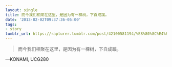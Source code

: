 ```yaml
---
layout: single
title: 而今我们相聚在这里，是因为有一棵树，下自成蹊。
date: '2013-02-02T09:37:36-05:00'
tags:
- story
tumblr_url: https://rapturer.tumblr.com/post/42100581194/%E8%80%8C%E4%BB%8A%E6%88%91%E4%BB%AC%E7%9B%B8%E8%81%9A%E5%9C%A8%E8%BF%99%E9%87%8C%E6%98%AF%E5%9B%A0%E4%B8%BA%E6%9C%89%E4%B8%80%E6%A3%B5%E6%A0%91%E4%B8%8B%E8%87%AA%E6%88%90%E8%B9%8A
---
```

> 而今我们相聚在这里，是因为有一棵树，下自成蹊。

—KONAMI, UCG280
